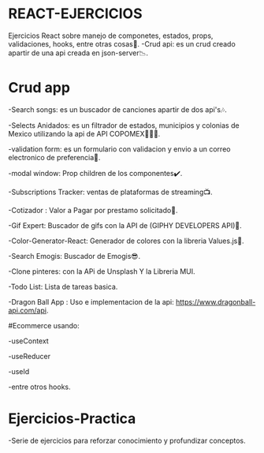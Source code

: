 # REACT-EJERCICIOS
Ejercicios React sobre manejo de componetes, estados, props, validaciones, hooks, entre otras cosas🤩.
-Crud api: es un crud creado apartir de una api creada en json-server📉.

# Crud app
-Search songs: es un buscador de canciones apartir de dos api's🎶.

-Selects Anidados: es un filtrador de estados, municipios y colonias de Mexico utilizando la api de API COPOMEX📍🇲🇽.

-validation form: es un formulario con validacion y envio a un correo electronico de preferencia📩.

-modal window: Prop children de los componentes✔️.

-Subscriptions Tracker: ventas de plataformas de streaming📺.

-Cotizador : Valor a Pagar por prestamo solicitado🏦.

-Gif Expert: Buscador de gifs con la API de (GIPHY DEVELOPERS API)🎁.

-Color-Generator-React: Generador de colores con la libreria Values.js🎨.

-Search Emogis: Buscador de Emogis😎.

-Clone pinteres: con la APi de Unsplash Y la Libreria MUI.

-Todo List: Lista de tareas basica.

-Dragon Ball App : Uso e implementacion de la api: https://www.dragonball-api.com/api.

#Ecommerce usando:

-useContext

-useReducer

-useId

-entre otros hooks.

# Ejercicios-Practica

-Serie de ejercicios para reforzar conocimiento y profundizar conceptos.
